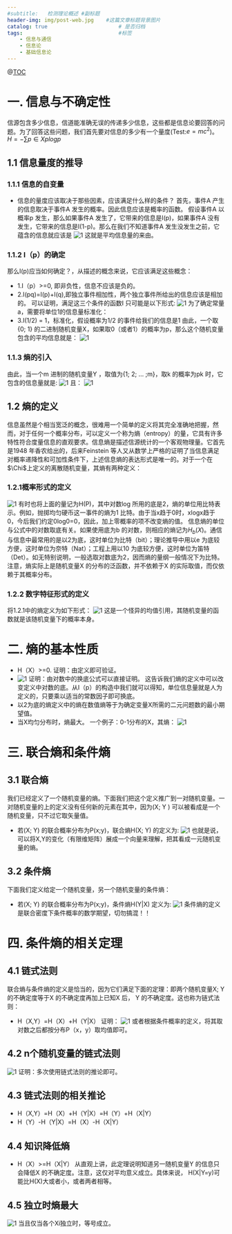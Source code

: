 ```yaml
---
#subtitle:   检测理论概述 #副标题
header-img: img/post-web.jpg    #这篇文章标题背景图片
catalog: true                       # 是否归档
tags:                               #标签
    - 信息与通信
    - 信息论
    - 基础信息论
---
```


@[TOC](信息论)

# 一. 信息与不确定性
信源包含多少信息，信道能准确无误的传递多少信息，这些都是信息论要回答的问题。为了回答这些问题，我们首先要对信息的多少有一个量度(Test:$e=mc^{2}$)。
$H=-\sum{p \in X}plogp$
## 1.1 信息量度的推导
### 1.1.1 信息的自变量
* 信息的量度应该取决于那些因素，应该满足什么样的条件？
首先，事件A 产生的信息取决于事件A 发生的概率。因此信息应该是概率的函数。
假设事件A 以概率p 发生，那么如果事件A 发生了，它带来的信息是I(p)，如果事件A 没有发生，它带来的信息是I(1-p)。那么在我们不知道事件A 发生没发生之前，它蕴含的信息就应该是
![1](https://raw.githubusercontent.com/jaylencheng/blogimages/master/19-9-29-2.png)
这就是平均信息量的来由。
### 1.1.2 I（p）的确定
那么I(p)应当如何确定？，从描述的概念来说，它应该满足这些概念：
* 1.I（p）>=0, 即非负性，信息不应该是负的。
* 2.I(pq)=I(p)+I(q),即独立事件相加性，两个独立事件所给出的信息应该是相加的。
可以证明，满足这三个条件的函数I 只可能是以下形式:
![1](https://raw.githubusercontent.com/jaylencheng/blogimages/master/19-9-29-3.gif)
为了确定常量a，需要将单位1的信息量标准化：
* 3.I(1/2) = 1，标准化，假设概率为1/2 的事件给我们的信息是1
由此，一个取{0; 1} 的二进制随机变量X，如果取0（或者1）的概率为p，那么这个随机变量包含的平均信息就是：
![1](https://raw.githubusercontent.com/jaylencheng/blogimages/master/19-9-29-4.png)
### 1.1.3 熵的引入
由此，当一个m 进制的随机变量Y ，取值为{1; 2; ... ;m}，取k 的概率为pk 时，它包含的信息量就是:
![1](https://raw.githubusercontent.com/jaylencheng/blogimages/master/19-9-29-5.png)
且：
![1](https://raw.githubusercontent.com/jaylencheng/blogimages/master/19-9-29-6.png)
## 1.2 熵的定义
信息虽然是个相当宽泛的概念，很难用一个简单的定义将其完全准确地把握，然而，对于任何一个概率分布，可以定义一个称为熵（entropy）的量，它具有许多特性符合度量信息的直观要求。信息熵是描述信源统计的一个客观物理量。它首先是1948 年香农给出的，后来Feinstein 等人又从数学上严格的证明了当信息满足对概率递降性和可加性条件下，上述信息熵的表达形式是唯一的。对于一个在$\Chi$上定义的离散随机变量，其熵有两种定义：
### 1.2.1概率形式的定义
![1](https://raw.githubusercontent.com/jaylencheng/blogimages/master/19-9-29-7.png)
有时也将上面的量记为H(P)，其中对数log 所用的底是2，熵的单位用比特表示。例如，抛掷均匀硬币这一事件的熵为1 比特。由于当x趋于0时，xlogx趋于0，今后我们约定0log0=0，因此，加上零概率的项不改变熵的值。
信息熵的单位与公式中的对数取底有关。如果使用底为b 的对数，则相应的熵记为$H_b(X)$。通信与信息中最常用的是以2为底，这时单位为比特（bit）；理论推导中用以e 为底较方便，这时单位为奈特（Nat）；工程上用以10 为底较方便，这时单位为笛特（Det）。如无特别说明，一般选取对数底为2，因而熵的量纲一般情况下为比特。注意，熵实际上是随机变量X 的分布的泛函数，并不依赖于X 的实际取值，而仅依赖于其概率分布。
### 1.2.2 数字特征形式的定义
将1.2.1中的熵定义为如下形式：
![1](https://raw.githubusercontent.com/jaylencheng/blogimages/master/19-9-29-8.png)
这是一个怪异的均值引用，其随机变量的函数就是该随机变量下的概率本身。

# 二. 熵的基本性质
* H（X）>=0.
证明：由定义即可验证。
* ![1](https://raw.githubusercontent.com/jaylencheng/blogimages/master/19-9-29-9.png)
证明：由对数中的换底公式可以直接证明。
这告诉我们熵的定义中可以改变定义中对数的底。从I（p）的构造中我们就可以得知，单位信息量就是人为定义的，只要乘以适当的常数因子即可换底。
* 以2为底的熵定义中的熵在数值熵等于为确定变量X所需的二元问题数的最小期望值。
* 当X均匀分布时，熵最大。
一个例子：0-1分布的X，其熵：
![1](https://raw.githubusercontent.com/jaylencheng/blogimages/master/19-9-29-10.png)

# 三. 联合熵和条件熵
## 3.1 联合熵
我们已经定义了一个随机变量的熵。下面我们把这个定义推广到一对随机变量。一对随机变量的上的定义没有任何新的元素在其中，因为(X; Y ) 可以被看成是一个随机变量，只不过它取矢量值。
* 若(X; Y) 的联合概率分布为P(x;y)，联合熵H(X; Y) 的定义为:
![1](https://raw.githubusercontent.com/jaylencheng/blogimages/master/19-9-29-11.png)
也就是说，可以将X,Y的变化（有限维矩阵）展成一个向量来理解，把其看成一元随机变量的熵。
## 3.2 条件熵
下面我们定义给定一个随机变量，另一个随机变量的条件熵：
* 若(X; Y) 的联合概率分布为P(x;y)，条件熵H(Y|X) 定义为:
![1](https://raw.githubusercontent.com/jaylencheng/blogimages/master/19-9-29-12.png)
条件熵的定义是联合密度下条件概率的数学期望，切勿搞混！！

# 四. 条件熵的相关定理
## 4.1 链式法则
联合熵与条件熵的定义是恰当的，因为它们满足下面的定理：即两个随机变量X; Y 的不确定度等于X 的不确定度再加上已知X 后， Y 的不确定度。这也称为链式法则：
* H（X,Y）=H（X）+H（Y|X）
证明：
![1](https://raw.githubusercontent.com/jaylencheng/blogimages/master/19-9-29-13.png)
或者根据条件概率的定义，将其取对数之后都按分布P（x，y）取均值即可。
## 4.2 n个随机变量的链式法则
![1](https://raw.githubusercontent.com/jaylencheng/blogimages/master/19-9-29-14.png)
证明：多次使用链式法则的推论即可。
## 4.3 链式法则的相关推论
* H（X,Y）=H（X）+H（Y|X）=H（Y）+H（X|Y）
* H（Y）-H（Y|X）=H（X）-H（X|Y）
## 4.4 知识降低熵
* H（X）>=H（X|Y）
从直观上讲，此定理说明知道另一随机变量Y 的信息只会降低X 的不确定度。注意，这仅对平均意义成立。具体来说， H(X|Y=y)可能比H(X)大或者小，或者两者相等。
## 4.5 独立时熵最大
![1](https://raw.githubusercontent.com/jaylencheng/blogimages/master/19-9-29-15.png)
当且仅当各个Xi独立时，等号成立。


